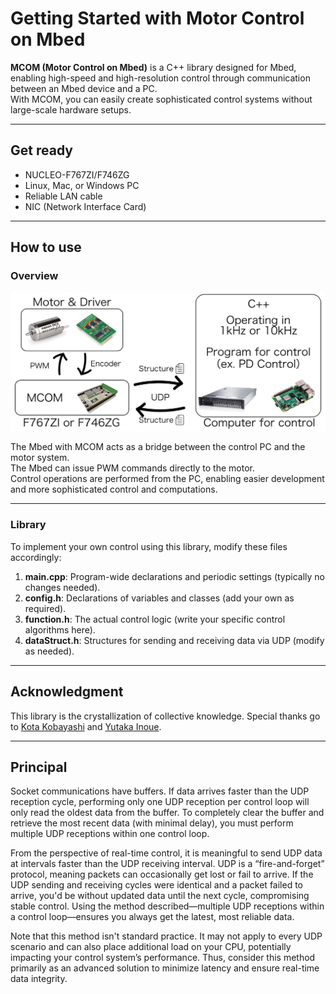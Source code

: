 # Getting Started with Motor Control on Mbed

**MCOM (Motor Control on Mbed)** is a C++ library designed for Mbed, enabling high-speed and high-resolution control through communication between an Mbed device and a PC.  
With MCOM, you can easily create sophisticated control systems without large-scale hardware setups.

---

## Get ready

- NUCLEO-F767ZI/F746ZG
- Linux, Mac, or Windows PC
- Reliable LAN cable
- NIC (Network Interface Card)

---

## How to use

### Overview

![MCOM_System.png](doc/MCOM_System.png)

The Mbed with MCOM acts as a bridge between the control PC and the motor system.  
The Mbed can issue PWM commands directly to the motor.  
Control operations are performed from the PC, enabling easier development and more sophisticated control and computations.

---

### Library

To implement your own control using this library, modify these files accordingly:

1. **main.cpp**: Program-wide declarations and periodic settings (typically no changes needed).
2. **config.h**: Declarations of variables and classes (add your own as required).
3. **function.h**: The actual control logic (write your specific control algorithms here).
4. **dataStruct.h**: Structures for sending and receiving data via UDP (modify as needed).

---

## Acknowledgment

This library is the crystallization of collective knowledge. Special thanks go to [Kota Kobayashi](https://github.com/orgs/crl-tdu/people/CRL-Kobayashi) and [Yutaka Inoue](https://github.com/ji1xcn).

---

## Principal

Socket communications have buffers. If data arrives faster than the UDP reception cycle, performing only one UDP reception per control loop will only read the oldest data from the buffer. To completely clear the buffer and retrieve the most recent data (with minimal delay), you must perform multiple UDP receptions within one control loop.

From the perspective of real-time control, it is meaningful to send UDP data at intervals faster than the UDP receiving interval. UDP is a “fire-and-forget” protocol, meaning packets can occasionally get lost or fail to arrive. If the UDP sending and receiving cycles were identical and a packet failed to arrive, you'd be without updated data until the next cycle, compromising stable control. Using the method described—multiple UDP receptions within a control loop—ensures you always get the latest, most reliable data.

Note that this method isn't standard practice. It may not apply to every UDP scenario and can also place additional load on your CPU, potentially impacting your control system’s performance. Thus, consider this method primarily as an advanced solution to minimize latency and ensure real-time data integrity.